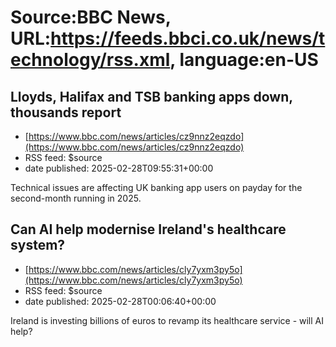 # Source:BBC News, URL:https://feeds.bbci.co.uk/news/technology/rss.xml, language:en-US

## Lloyds, Halifax and TSB banking apps down, thousands report
 - [https://www.bbc.com/news/articles/cz9nnz2eqzdo](https://www.bbc.com/news/articles/cz9nnz2eqzdo)
 - RSS feed: $source
 - date published: 2025-02-28T09:55:31+00:00

Technical issues are affecting UK banking app users on payday for the second-month running in 2025.

## Can AI help modernise Ireland's healthcare system?
 - [https://www.bbc.com/news/articles/cly7yxm3py5o](https://www.bbc.com/news/articles/cly7yxm3py5o)
 - RSS feed: $source
 - date published: 2025-02-28T00:06:40+00:00

Ireland is investing billions of euros to revamp its healthcare service - will AI help?

